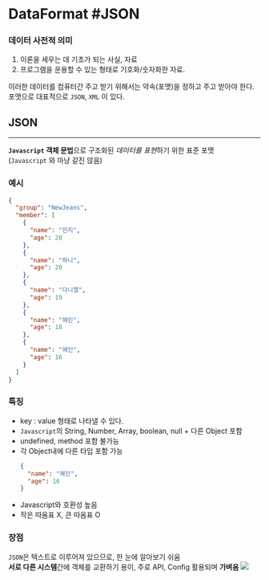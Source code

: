 # DataFormat #JSON

### **데이터 사전적 의미**

1.  이론을 세우는 데 기초가 되는 사실, 자료
2.  프로그램을 운용할 수 있는 형태로 기호화/숫자화한 자료.

이러한 데이터를 컴퓨터간 주고 받기 위해서는 약속(포맷)을 정하고 주고 받아야 한다. <br/>
포맷으로 대표적으로 `JSON`, `XML` 이 있다.

## JSON

---

**`Javascript` 객체 문법**으로 구조화된 *데이터를 표현*하기 위한 표준 포맷 <br/>
(`Javascript` 와 마냥 같진 않음)

### 예시

```json
{
  "group": "NewJeans",
  "member": [
    {
      "name": "민지",
      "age": 20
    },
    {
      "name": "하니",
      "age": 20
    },
    {
      "name": "다니엘",
      "age": 19
    },
    {
      "name": "해린",
      "age": 18
    },
    {
      "name": "혜인",
      "age": 16
    }
  ]
}
```

### 특징

- key : value 형태로 나타낼 수 있다.
- `Javascript`의 String, Number, Array, boolean, null + 다른 Object 포함
- undefined, method 포함 불가능
- 각 Object내에 다른 타입 포함 가능
  ```json
  {
    "name": "혜인",
    "age": 16
  }
  ```
- Javascript와 호환성 높음
- 작은 따옴표 X, 큰 따옴표 O

### 장점

`JSON`은 텍스트로 이루어져 있으므로, 한 눈에 알아보기 쉬움 <br/>
**서로 다른 시스템**간에 객체를 교환하기 용이, 주로 API, Config 활용되며 **가벼움**
![](/TIL/CS/Dataformat/JSON.jpg)
